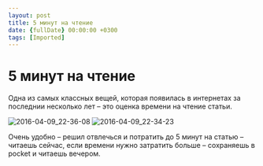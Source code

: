 ```yaml
---
layout: post
title: 5 минут на чтение
date: {fullDate} 00:00:00 +0300
tags: [Imported]
---
```

# 5 минут на чтение

Одна из самых классных вещей, которая появилась в интернетах за последнии несколько лет – это оценка времени на чтение статьи.

![2016-04-09_22-36-08](https://vlaim.s3.amazonaws.com/uploads/2016/04/2016-04-09_22-36-08.png) ![2016-04-09_22-34-23](https://vlaim.s3.amazonaws.com/uploads/2016/04/2016-04-09_22-34-23.png)

Очень удобно – решил отвлечься и потратить до 5 минут на статью – читаешь сейчас, если времени нужно затратить больше – сохраняешь в pocket и читаешь вечером.